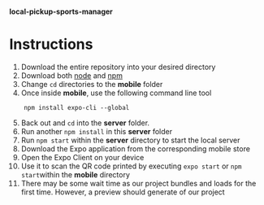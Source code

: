 #### local-pickup-sports-manager
# Instructions
 

1. Download the entire repository into your desired directory
2. Download both [node](https://nodejs.org/en/) and [npm](https://www.npmjs.com/get-npm)
3. Change `cd` directories to the **mobile** folder
4. Once inside **mobile**, use the following command line tool  
```
	npm install expo-cli --global
```
5. Back out and ` cd ` into the **server** folder.
6. Run another ` npm install ` in this **server** folder
7. Run ` npm start ` within the **server** directory to start the local server
8. Download the Expo application from the corresponding mobile store
9. Open the Expo Client on your device
10. Use it to scan the QR code printed by executing ` expo start ` or ` npm start `within the **mobile** directory
11. There may be some wait time as our project bundles and loads for the first time. However, a preview should generate of our project
